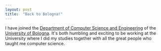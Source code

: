 ```yaml
---
layout: post
title:  "Back to Bologna!"
---
```


I have joined the <a href="https://disi.unibo.it/">Department of
Computer Science and Engineering</a> of the <a
href="https://www.unibo.it/">University of Bologna</a>. It's both
humbling and exciting to be working at the University where I did my
studies together with all the great people who taught me computer
science.
